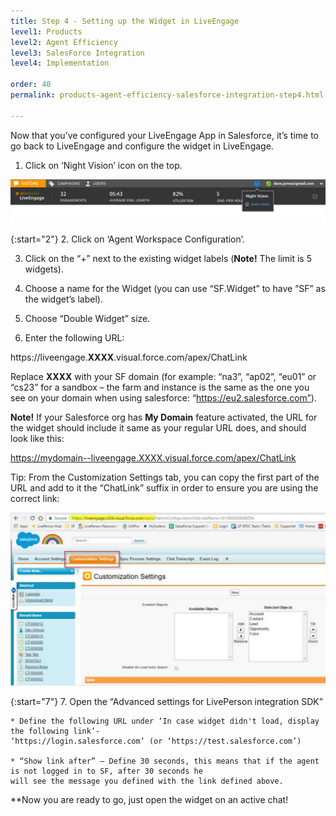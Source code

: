 ```yaml
---
title: Step 4 - Setting up the Widget in LiveEngage
level1: Products
level2: Agent Efficiency
level3: SalesForce Integration
level4: Implementation

order: 40
permalink: products-agent-efficiency-salesforce-integration-step4.html

---
```


Now that you’ve configured your LiveEngage App in Salesforce, it’s time to go back to LiveEngage and configure the widget in LiveEngage.

1. Click on ‘Night Vision’ icon on the top.

![NightVision](img/night_vision.png)

{:start="2"}
2. Click on ‘Agent Workspace Configuration’.

3. Click on the “+” next to the existing widget labels (**Note!** The limit is 5 widgets).

4. Choose a name for the Widget (you can use “SF.Widget” to have “SF” as the widget’s label).

5. Choose “Double Widget” size.

6. Enter the following URL:

https://liveengage.**XXXX**.visual.force.com/apex/ChatLink

Replace **XXXX** with your SF domain (for example: “na3”, “ap02”, “eu01” or “cs23” for a sandbox – the farm and
instance is the same as the one you see on your domain when using salesforce: “https://eu2.salesforce.com”).

**Note!**
If your Salesforce org has **My Domain** feature activated, the URL for the widget should include it same as your regular URL does, and should look like this:

https://mydomain--liveengage.XXXX.visual.force.com/apex/ChatLink

Tip: From the Customization Settings tab, you can copy the first part of the URL and add to it the “ChatLink” suffix in order to ensure you are using the correct link:

![CustomizationSettings](img/customizationsettings.png)

{:start="7"}
7. Open the “Advanced settings for LivePerson integration SDK”

	* Define the following URL under ‘In case widget didn't load, display the following link’-
	‘https://login.salesforce.com’ (or ‘https://test.salesforce.com’)

	* “Show link after” – Define 30 seconds, this means that if the agent is not logged in to SF, after 30 seconds he
	will see the message you defined with the link defined above.

**Now you are ready to go, just open the widget on an active chat!
